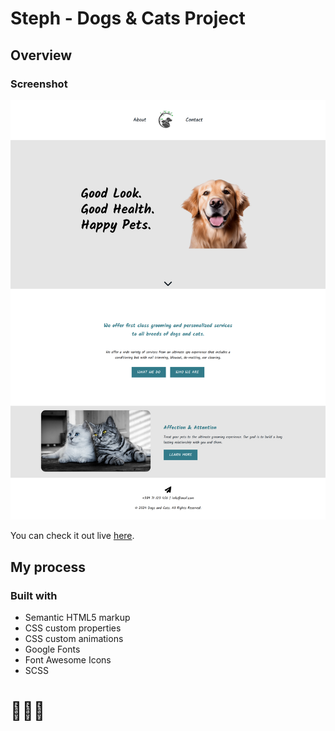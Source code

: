 # Steph - Dogs & Cats Project

## Overview

### Screenshot

![](img/screenshot.png)

You can check it out live [here](https://xstephx.github.io/dogs-and-cats-website/).

## My process

### Built with

- Semantic HTML5 markup
- CSS custom properties
- CSS custom animations
- Google Fonts
- Font Awesome Icons
- SCSS


# 🚀🚀🚀